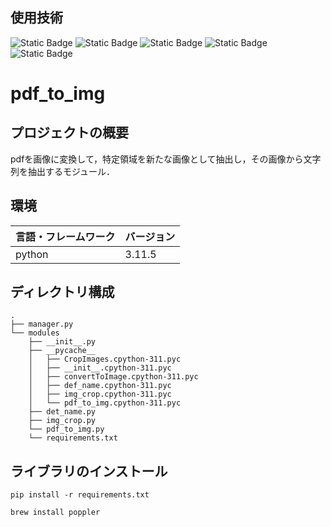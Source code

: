 ## 使用技術
![Static Badge](https://img.shields.io/badge/python-blue)
![Static Badge](https://img.shields.io/badge/PIL-black)
![Static Badge](https://img.shields.io/badge/pytesseract-black)
![Static Badge](https://img.shields.io/badge/pdf2image-black)
![Static Badge](https://img.shields.io/badge/poppler-brown)

# pdf_to_img

## プロジェクトの概要
pdfを画像に変換して，特定領域を新たな画像として抽出し，その画像から文字列を抽出するモジュール．

## 環境
| 言語・フレームワーク  | バージョン |
| --------------------- | ---------- |
| python                | 3.11.5     |

## ディレクトリ構成
```
.
├── manager.py
└── modules
    ├── __init__.py
    ├── __pycache__
    │   ├── CropImages.cpython-311.pyc
    │   ├── __init__.cpython-311.pyc
    │   ├── convertToImage.cpython-311.pyc
    │   ├── def_name.cpython-311.pyc
    │   ├── img_crop.cpython-311.pyc
    │   └── pdf_to_img.cpython-311.pyc
    ├── det_name.py
    ├── img_crop.py
    └── pdf_to_img.py
    └── requirements.txt
```

## ライブラリのインストール
```
pip install -r requirements.txt
```
```
brew install poppler
```
